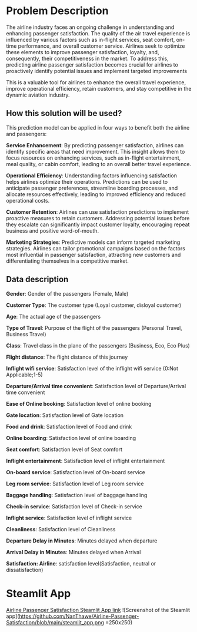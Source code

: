 # Problem Description

The airline industry faces an ongoing challenge in understanding and enhancing passenger satisfaction. The quality of the air travel experience is influenced by various factors such as in-flight services, seat comfort, on-time performance, and overall customer service. Airlines seek to optimize these elements to improve passenger satisfaction, loyalty, and, consequently, their competitiveness in the market. To address this, predicting airline passenger satisfaction becomes crucial for airlines to proactively identify potential issues and implement targeted improvements

This is a valuable tool for airlines to enhance the overall travel experience, improve operational efficiency, retain customers, and stay competitive in the dynamic aviation industry.

## How this solution will be used? 

This prediction model can be applied in four ways to benefit both the airline and passengers: 

**Service Enhancement**:
By predicting passenger satisfaction, airlines can identify specific areas that need improvement. This insight allows them to focus resources on enhancing services, such as in-flight entertainment, meal quality, or cabin comfort, leading to an overall better travel experience.

**Operational Efficiency**:
Understanding factors influencing satisfaction helps airlines optimize their operations. Predictions can be used to anticipate passenger preferences, streamline boarding processes, and allocate resources effectively, leading to improved efficiency and reduced operational costs.

**Customer Retention**:
Airlines can use satisfaction predictions to implement proactive measures to retain customers. Addressing potential issues before they escalate can significantly impact customer loyalty, encouraging repeat business and positive word-of-mouth.

**Marketing Strategies**:
Predictive models can inform targeted marketing strategies. Airlines can tailor promotional campaigns based on the factors most influential in passenger satisfaction, attracting new customers and differentiating themselves in a competitive market.

## Data description

**Gender**: Gender of the passengers (Female, Male)

**Customer Type**: The customer type (Loyal customer, disloyal customer)

**Age**: The actual age of the passengers

**Type of Travel**: Purpose of the flight of the passengers (Personal Travel, Business Travel)

**Class**: Travel class in the plane of the passengers (Business, Eco, Eco Plus)

**Flight distance**: The flight distance of this journey

**Inflight wifi service**: Satisfaction level of the inflight wifi service (0:Not Applicable;1-5)

**Departure/Arrival time convenient**: Satisfaction level of Departure/Arrival time convenient

**Ease of Online booking**: Satisfaction level of online booking

**Gate location**: Satisfaction level of Gate location

**Food and drink**: Satisfaction level of Food and drink

**Online boarding**: Satisfaction level of online boarding

**Seat comfort**: Satisfaction level of Seat comfort

**Inflight entertainment**: Satisfaction level of inflight entertainment

**On-board service**: Satisfaction level of On-board service

**Leg room service**: Satisfaction level of Leg room service

**Baggage handling**: Satisfaction level of baggage handling

**Check-in service**: Satisfaction level of Check-in service

**Inflight service**: Satisfaction level of inflight service

**Cleanliness**: Satisfaction level of Cleanliness

**Departure Delay in Minutes**: Minutes delayed when departure

**Arrival Delay in Minutes**: Minutes delayed when Arrival

**Satisfaction: Airline**: satisfaction level(Satisfaction, neutral or dissatisfaction)

# Steamlit App
[Airline Passenger Satisfaction Steamlit App link](https://airline-passenger-satisfaction.streamlit.app/)
![Screenshot of the Steamlit app](https://github.com/NanThawe/Airline-Passenger-Satisfaction/blob/main/steamlit_app.png =250x250)
